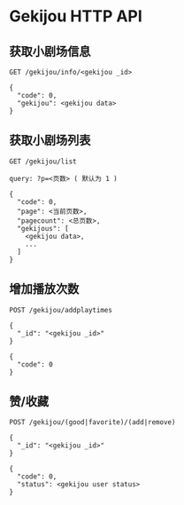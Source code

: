 # Gekijou HTTP API

## 获取小剧场信息

``` GET /gekijou/info/<gekijou _id> ```

```
{
  "code": 0,
  "gekijou": <gekijou data>
}
```

## 获取小剧场列表

``` GET /gekijou/list ```

```
query: ?p=<页数> ( 默认为 1 )

{
  "code": 0,
  "page": <当前页数>,
  "pagecount": <总页数>,
  "gekijous": [
    <gekijou data>,
    ...
  ]
}
```

## 增加播放次数

``` POST /gekijou/addplaytimes ```

```
{
  "_id": "<gekijou _id>"
}

{
  "code": 0
}
```

## 赞/收藏

``` POST /gekijou/(good|favorite)/(add|remove) ```

```
{
  "_id": "<gekijou _id>"
}

{
  "code": 0,
  "status": <gekijou user status>
}
```
